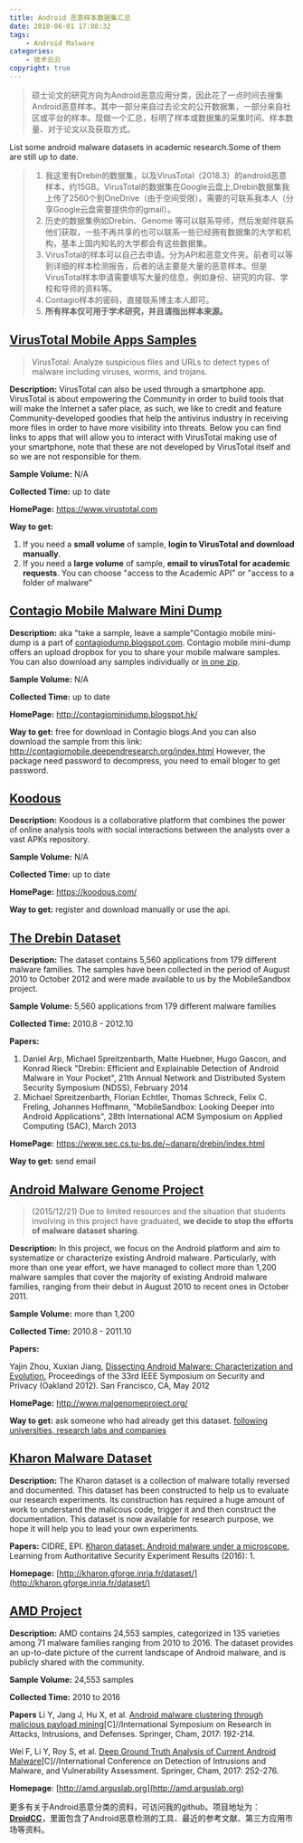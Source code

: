 ```yaml
---
title: Android 恶意样本数据集汇总
date: 2018-06-01 17:08:32
tags:
	- Android Malware
categories:
	- 技术云云
copyright: true
---
```

> 硕士论文的研究方向为Android恶意应用分类，因此花了一点时间去搜集Android恶意样本。其中一部分来自过去论文的公开数据集，一部分来自社区或平台的样本。现做一个汇总，标明了样本或数据集的采集时间、样本数量、对于论文以及获取方式。

<!-- more -->

List some android malware datasets in academic research.Some of them are still up to date.

> 1. 我这里有Drebin的数据集，以及VirusTotal（2018.3）的android恶意样本，约15GB。VirusTotal的数据集在Google云盘上,Drebin数据集我上传了2560个到OneDrive（由于空间受限）。需要的可联系我本人（分享Google云盘需要提供你的gmail）。
> 2. 历史的数据集例如Drebin、Genome 等可以联系导师，然后发邮件联系他们获取，一些不再共享的也可以联系一些已经拥有数据集的大学和机构，基本上国内知名的大学都会有这些数据集。
> 3. VirusTotal的样本可以自己去申请。分为API和恶意文件夹。前者可以等到详细的样本检测报告，后者的话主要是大量的恶意样本。但是VirusTotal样本申请需要填写大量的信息，例如身份、研究的内容、学校和导师的资料等。
> 4. Contagio样本的密码，直接联系博主本人即可。
> 5. **所有样本仅可用于学术研究，并且请指出样本来源。**

## [VirusTotal Mobile Apps Samples](https://www.virustotal.com)

> VirusTotal: Analyze suspicious files and URLs to detect types of malware including viruses, worms, and trojans.

**Description:** VirusTotal can also be used through a smartphone app.   VirusTotal is about empowering the Community in order to build tools that will make the Internet a safer place, as such, we like to credit and feature Community-developed goodies that help the antivirus industry in receiving more files in order to have more visibility into threats. Below you can find links to apps that will allow you to interact with VirusTotal making use of your smartphone, note that these are not developed by VirusTotal itself and so we are not responsible for them.

**Sample Volume:** N/A

**Collected Time:** up to date

**HomePage:** https://www.virustotal.com

**Way to get:** 

1. If you need a **small volume** of sample, **login to VirusTotal and download manually**.
2. If you need a **large volume** of sample, **email to virusTotal for academic requests**. You can choose "access to the Academic API" or "access to a folder of malware"



## [Contagio Mobile Malware Mini Dump](http://contagiominidump.blogspot.hk/)

**Description:** aka "take a sample, leave a sample"Contagio mobile mini-dump is a part of [contagiodump.blogspot.com](http://contagiodump.blogspot.com/). Contagio mobile mini-dump offers an upload dropbox for you to share your mobile malware samples. You can also download any samples individually or [in one zip](http://4.bp.blogspot.com/-63xjcW3iEa4/Thuf0-wn5tI/AAAAAAAACRg/aWewDxFlTbs/s1600/allmobile.png).

**Sample Volume:** N/A

**Collected Time:** up to date

**HomePage:** http://contagiominidump.blogspot.hk/

**Way to get:** free for download in Contagio  blogs.And you can also download the sample from this  link: http://contagiomobile.deependresearch.org/index.html However, the package need password to decompress, you need to email bloger to get password.



## [Koodous](https://koodous.com/)

**Description:** Koodous is a collaborative platform that combines the power of online analysis tools with social interactions between the analysts over a vast APKs repository.

**Sample Volume:** N/A

**Collected Time:** up to date

**HomePage:** https://koodous.com/

**Way to get:** register and download manually or use the api.



## [The Drebin Dataset](https://www.sec.cs.tu-bs.de/~danarp/drebin/index.html)
**Description:** The dataset contains 5,560 applications from 179 different malware families. The samples have been collected in the period of August 2010 to October 2012 and were made available to us by the MobileSandbox project. 

**Sample Volume:** 5,560 applications from 179 different malware families

**Collected Time:** 2010.8 - 2012.10

**Papers:**
1. Daniel Arp, Michael Spreitzenbarth, Malte Huebner, Hugo Gascon, and Konrad Rieck "Drebin: Efficient and Explainable Detection of Android Malware in Your Pocket", 21th Annual Network and Distributed System Security Symposium (NDSS), February 2014
2. Michael Spreitzenbarth, Florian Echtler, Thomas Schreck, Felix C. Freling, Johannes Hoffmann, "MobileSandbox: Looking Deeper into Android Applications", 28th International ACM Symposium on Applied Computing (SAC), March 2013

**HomePage:** https://www.sec.cs.tu-bs.de/~danarp/drebin/index.html

**Way to get:** send email 



## [Android Malware Genome Project](http://www.malgenomeproject.org/)

> (2015/12/21) Due to limited resources and the situation that students involving in this project have graduated, **we decide to stop the efforts of malware dataset sharing**.

**Description:** In this project, we focus on the Android platform and aim to systematize or characterize existing Android malware. Particularly, with more than one year effort, we have managed to collect more than 1,200 malware samples that cover the majority of existing Android malware families, ranging from their debut in August 2010 to recent ones in October 2011.

**Sample Volume:** more than 1,200

**Collected Time:** 2010.8 - 2011.10

**Papers:**

Yajin Zhou, Xuxian Jiang, [ Dissecting Android Malware: Characterization and Evolution.](http://ieeexplore.ieee.org/xpls/abs_all.jsp?arnumber=6234407&tag=1) Proceedings of the 33rd IEEE Symposium on Security and Privacy (Oakland 2012). San Francisco, CA, May 2012

**HomePage:** http://www.malgenomeproject.org/

**Way to get:** ask someone who had already get this dataset. [following universities, research labs and companies](http://www.malgenomeproject.org/policy.html)


## [Kharon Malware Dataset](http://kharon.gforge.inria.fr/dataset/)

**Description:** The Kharon dataset is a collection of malware totally reversed and documented. This dataset has been constructed to help us to evaluate our research experiments. Its construction has required a huge amount of work to understand the malicous code, trigger it and then construct the documentation. This dataset is now available for research purpose, we hope it will help you to lead your own experiments.

**Papers:** CIDRE, EPI. [Kharon dataset: Android malware under a microscope.](https://www.usenix.org/system/files/conference/laser2016/laser2016-paper-kiss.pdf) Learning from Authoritative Security Experiment Results (2016): 1.

**Homepage:** [http://kharon.gforge.inria.fr/dataset/](http://kharon.gforge.inria.fr/dataset/)

## [AMD Project](http://amd.arguslab.org)

**Description:** AMD contains 24,553 samples, categorized in 135 varieties among 71 malware families ranging from 2010 to 2016. The dataset provides an up-to-date picture of the current landscape of Android malware, and is publicly shared with the community.

**Sample Volume:** 24,553 samples

**Collected Time:** 2010 to 2016

**Papers**
Li Y, Jang J, Hu X, et al. [Android malware clustering through malicious payload mining](https://arxiv.org/pdf/1707.04795.pdf)[C]//International Symposium on Research in Attacks, Intrusions, and Defenses. Springer, Cham, 2017: 192-214.

Wei F, Li Y, Roy S, et al. [Deep Ground Truth Analysis of Current Android Malware](http://www.fengguow.com/resources/papers/AMD-DIMVA17.pdf)[C]//International Conference on Detection of Intrusions and Malware, and Vulnerability Assessment. Springer, Cham, 2017: 252-276.

**Homepage**: [http://amd.arguslab.org](http://amd.arguslab.org)

更多有关于Android恶意分类的资料，可访问我的github。项目地址为：**[DroidCC](https://github.com/maoqyhz/DroidCC)**，里面包含了Android恶意检测的工具、最近的参考文献、第三方应用市场等资料。

